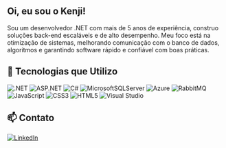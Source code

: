 ## Oi, eu sou o Kenji!

Sou um desenvolvedor .NET com mais de 5 anos de experiência, construo soluções back-end escaláveis e de alto desempenho. Meu foco está na otimização de sistemas, melhorando comunicação com o banco de dados, algoritmos e garantindo software rápido e confiável com boas práticas.

## 🚀 Tecnologias que Utilizo

   ![.NET](https://img.shields.io/badge/.NET-512BD4?style=for-the-badge&logo=dotnet&logoColor=white)
   ![ASP.NET](https://img.shields.io/badge/ASP.NET-512BD4?style=for-the-badge&logo=dotnet&logoColor=white)
   ![C#](https://img.shields.io/badge/C%23-239120?style=for-the-badge&logo=c-sharp&logoColor=white)
   ![MicrosoftSQLServer](https://img.shields.io/badge/Microsoft%20SQL%20Server-CC2927?style=for-the-badge&logo=microsoft%20sql%20server&logoColor=white)
   ![Azure](https://img.shields.io/badge/azure-%230072C6.svg?style=for-the-badge&logo=microsoftazure&logoColor=white)
   ![RabbitMQ](https://img.shields.io/badge/Rabbitmq-FF6600?style=for-the-badge&logo=rabbitmq&logoColor=white)
   ![JavaScript](https://img.shields.io/badge/JavaScript-F7DF1E?style=for-the-badge&logo=javascript&logoColor=black)
   ![CSS3](https://img.shields.io/badge/CSS3-1572B6?style=for-the-badge&logo=css3&logoColor=white)
   ![HTML5](https://img.shields.io/badge/HTML5-E34F26?style=for-the-badge&logo=html5&logoColor=white)
   ![Visual Studio](https://img.shields.io/badge/Visual%20Studio-5C2D91.svg?style=for-the-badge&logo=visual-studio&logoColor=white)

## 📫 Contato

[![LinkedIn](https://img.shields.io/badge/LinkedIn-0A66C2?style=for-the-badge&logo=linkedin&logoColor=white)](https://www.linkedin.com/in/guilherme-kenji/)
